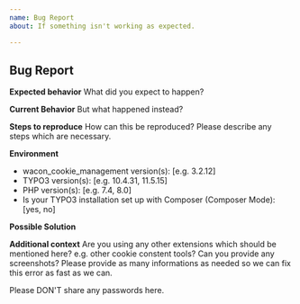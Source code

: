 ```yaml
---
name: Bug Report
about: If something isn't working as expected.

---
```


## Bug Report

**Expected behavior**
What did you expect to happen?

**Current Behavior**
But what happened instead?

**Steps to reproduce**
How can this be reproduced?
Please describe any steps which are necessary.

**Environment**
- wacon_cookie_management version(s): [e.g. 3.2.12]
- TYPO3 version(s): [e.g. 10.4.31, 11.5.15]
- PHP version(s): [e.g. 7.4, 8.0]
- Is your TYPO3 installation set up with Composer (Composer Mode): [yes, no]

**Possible Solution**
<!--- Only if you have suggestions on a fix for the bug -->

**Additional context**
Are you using any other extensions which should be mentioned here? e.g. other cookie constent tools?
Can you provide any screenshots?
Please provide as many informations as needed so we can fix this error as fast as we can.

Please DON'T share any passwords here.